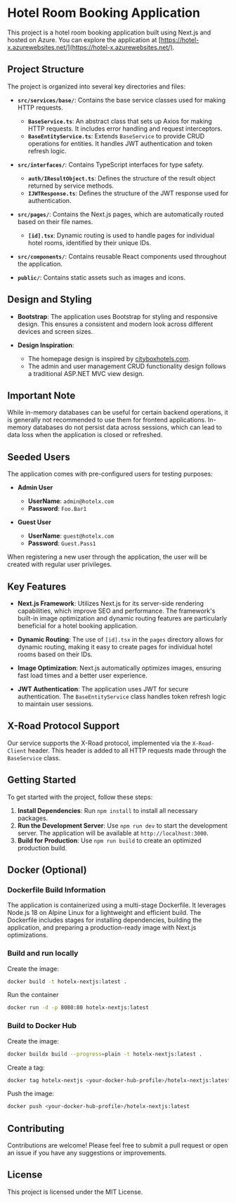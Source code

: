 # Hotel Room Booking Application

This project is a hotel room booking application built using Next.js and hosted on Azure. You can explore the application at [https://hotel-x.azurewebsites.net/](https://hotel-x.azurewebsites.net/).


## Project Structure

The project is organized into several key directories and files:

- **`src/services/base/`**: Contains the base service classes used for making HTTP requests.

  - **`BaseService.ts`**: An abstract class that sets up Axios for making HTTP requests. It includes error handling and request interceptors.
  - **`BaseEntityService.ts`**: Extends `BaseService` to provide CRUD operations for entities. It handles JWT authentication and token refresh logic.

- **`src/interfaces/`**: Contains TypeScript interfaces for type safety.

  - **`auth/IResultObject.ts`**: Defines the structure of the result object returned by service methods.
  - **`IJWTResponse.ts`**: Defines the structure of the JWT response used for authentication.

- **`src/pages/`**: Contains the Next.js pages, which are automatically routed based on their file names.

  - **`[id].tsx`**: Dynamic routing is used to handle pages for individual hotel rooms, identified by their unique IDs.

- **`src/components/`**: Contains reusable React components used throughout the application.

- **`public/`**: Contains static assets such as images and icons.

## Design and Styling

- **Bootstrap**: The application uses Bootstrap for styling and responsive design. This ensures a consistent and modern look across different devices and screen sizes.

- **Design Inspiration**: 
  - The homepage design is inspired by [cityboxhotels.com](https://www.cityboxhotels.com).
  - The admin and user management CRUD functionality design follows a traditional ASP.NET MVC view design.

## Important Note

While in-memory databases can be useful for certain backend operations, it is generally not recommended to use them for frontend applications. In-memory databases do not persist data across sessions, which can lead to data loss when the application is closed or refreshed.

## Seeded Users

The application comes with pre-configured users for testing purposes:

- **Admin User**

  - **UserName**: `admin@hotelx.com`
  - **Password**: `Foo.Bar1`

- **Guest User**
  - **UserName**: `guest@hotelx.com`
  - **Password**: `Guest.Pass1`

When registering a new user through the application, the user will be created with regular user privileges.

## Key Features

- **Next.js Framework**: Utilizes Next.js for its server-side rendering capabilities, which improve SEO and performance. The framework's built-in image optimization and dynamic routing features are particularly beneficial for a hotel booking application.

- **Dynamic Routing**: The use of `[id].tsx` in the `pages` directory allows for dynamic routing, making it easy to create pages for individual hotel rooms based on their IDs.

- **Image Optimization**: Next.js automatically optimizes images, ensuring fast load times and a better user experience.

- **JWT Authentication**: The application uses JWT for secure authentication. The `BaseEntityService` class handles token refresh logic to maintain user sessions.

## X-Road Protocol Support

Our service supports the X-Road protocol, implemented via the `X-Road-Client` header. This header is added to all HTTP requests made through the `BaseService` class.


## Getting Started

To get started with the project, follow these steps:

1. **Install Dependencies**: Run `npm install` to install all necessary packages.
2. **Run the Development Server**: Use `npm run dev` to start the development server. The application will be available at `http://localhost:3000`.
3. **Build for Production**: Use `npm run build` to create an optimized production build.


## Docker (Optional)

###  Dockerfile Build Information

The application is containerized using a multi-stage Dockerfile. It leverages Node.js 18 on Alpine Linux for a lightweight and efficient build. The Dockerfile includes stages for installing dependencies, building the application, and preparing a production-ready image with Next.js optimizations.

### Build and run locally

Create the image:

```bash
docker build -t hotelx-nextjs:latest .
```

Run the container

```bash
docker run -d -p 8080:80 hotelx-nextjs:latest
```

### Build to Docker Hub

Create the image:

```bash
docker buildx build --progress=plain -t hotelx-nextjs:latest .
```

Create a tag:

```bash
docker tag hotelx-nextjs <your-docker-hub-profile>/hotelx-nextjs:latest
```

Push the image:

```bash
docker push <your-docker-hub-profile>/hotelx-nextjs:latest
```

## Contributing

Contributions are welcome! Please feel free to submit a pull request or open an issue if you have any suggestions or improvements.

## License

This project is licensed under the MIT License.
